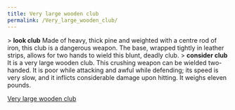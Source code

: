 ```yaml
---
title: Very large wooden club
permalink: /Very_large_wooden_club/
---
```


\> **look club**
Made of heavy, thick pine and weighted with a centre rod of iron, this
club is a dangerous weapon. The base, wrapped tightly in leather
strips,
allows for two hands to wield this blunt, deadly club.
\> **consider club**
It is a very large wooden club.
This crushing weapon can be wielded two-handed.
It is poor while attacking and awful while defending; its speed is very
slow, and it inflicts considerable damage upon hitting.
It weighs eleven pounds.

[Very large wooden club](Category:_Smiting_weapons "wikilink")